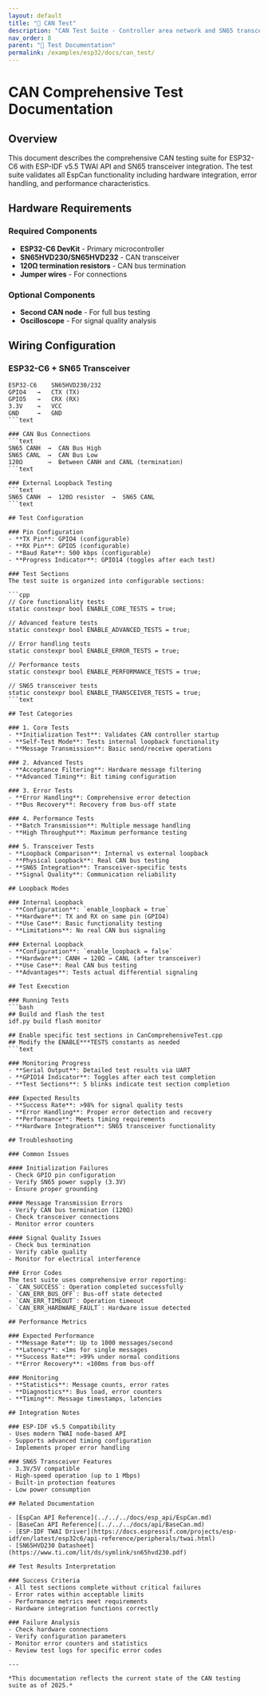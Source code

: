 ```yaml
---
layout: default
title: "🧪 CAN Test"
description: "CAN Test Suite - Controller area network and SN65 transceiver testing"
nav_order: 8
parent: "🧪 Test Documentation"
permalink: /examples/esp32/docs/can_test/
---
```


# CAN Comprehensive Test Documentation

## Overview

This document describes the comprehensive CAN testing suite for ESP32-C6 with ESP-IDF v5.5 TWAI API
and SN65 transceiver integration.
The test suite validates all EspCan functionality including hardware integration, error handling,
and performance characteristics.

## Hardware Requirements

### Required Components
- **ESP32-C6 DevKit** - Primary microcontroller
- **SN65HVD230/SN65HVD232** - CAN transceiver
- **120Ω termination resistors** - CAN bus termination
- **Jumper wires** - For connections

### Optional Components
- **Second CAN node** - For full bus testing
- **Oscilloscope** - For signal quality analysis

## Wiring Configuration

### ESP32-C6 + SN65 Transceiver
```text
ESP32-C6    SN65HVD230/232
GPIO4   →   CTX (TX)
GPIO5   →   CRX (RX)
3.3V    →   VCC
GND     →   GND
```text

### CAN Bus Connections
```text
SN65 CANH  →  CAN Bus High
SN65 CANL  →  CAN Bus Low
120Ω       →  Between CANH and CANL (termination)
```text

### External Loopback Testing
```text
SN65 CANH  →  120Ω resistor  →  SN65 CANL
```text

## Test Configuration

### Pin Configuration
- **TX Pin**: GPIO4 (configurable)
- **RX Pin**: GPIO5 (configurable)
- **Baud Rate**: 500 kbps (configurable)
- **Progress Indicator**: GPIO14 (toggles after each test)

### Test Sections
The test suite is organized into configurable sections:

```cpp
// Core functionality tests
static constexpr bool ENABLE_CORE_TESTS = true;

// Advanced feature tests  
static constexpr bool ENABLE_ADVANCED_TESTS = true;

// Error handling tests
static constexpr bool ENABLE_ERROR_TESTS = true;

// Performance tests
static constexpr bool ENABLE_PERFORMANCE_TESTS = true;

// SN65 transceiver tests
static constexpr bool ENABLE_TRANSCEIVER_TESTS = true;
```text

## Test Categories

### 1. Core Tests
- **Initialization Test**: Validates CAN controller startup
- **Self-Test Mode**: Tests internal loopback functionality
- **Message Transmission**: Basic send/receive operations

### 2. Advanced Tests
- **Acceptance Filtering**: Hardware message filtering
- **Advanced Timing**: Bit timing configuration

### 3. Error Tests
- **Error Handling**: Comprehensive error detection
- **Bus Recovery**: Recovery from bus-off state

### 4. Performance Tests
- **Batch Transmission**: Multiple message handling
- **High Throughput**: Maximum performance testing

### 5. Transceiver Tests
- **Loopback Comparison**: Internal vs external loopback
- **Physical Loopback**: Real CAN bus testing
- **SN65 Integration**: Transceiver-specific tests
- **Signal Quality**: Communication reliability

## Loopback Modes

### Internal Loopback
- **Configuration**: `enable_loopback = true`
- **Hardware**: TX and RX on same pin (GPIO4)
- **Use Case**: Basic functionality testing
- **Limitations**: No real CAN bus signaling

### External Loopback
- **Configuration**: `enable_loopback = false`
- **Hardware**: CANH → 120Ω → CANL (after transceiver)
- **Use Case**: Real CAN bus testing
- **Advantages**: Tests actual differential signaling

## Test Execution

### Running Tests
```bash
## Build and flash the test
idf.py build flash monitor

## Enable specific test sections in CanComprehensiveTest.cpp
## Modify the ENABLE***TESTS constants as needed
```text

### Monitoring Progress
- **Serial Output**: Detailed test results via UART
- **GPIO14 Indicator**: Toggles after each test completion
- **Test Sections**: 5 blinks indicate test section completion

### Expected Results
- **Success Rate**: >98% for signal quality tests
- **Error Handling**: Proper error detection and recovery
- **Performance**: Meets timing requirements
- **Hardware Integration**: SN65 transceiver functionality

## Troubleshooting

### Common Issues

#### Initialization Failures
- Check GPIO pin configuration
- Verify SN65 power supply (3.3V)
- Ensure proper grounding

#### Message Transmission Errors
- Verify CAN bus termination (120Ω)
- Check transceiver connections
- Monitor error counters

#### Signal Quality Issues
- Check bus termination
- Verify cable quality
- Monitor for electrical interference

### Error Codes
The test suite uses comprehensive error reporting:
- `CAN_SUCCESS`: Operation completed successfully
- `CAN_ERR_BUS_OFF`: Bus-off state detected
- `CAN_ERR_TIMEOUT`: Operation timeout
- `CAN_ERR_HARDWARE_FAULT`: Hardware issue detected

## Performance Metrics

### Expected Performance
- **Message Rate**: Up to 1000 messages/second
- **Latency**: <1ms for single messages
- **Success Rate**: >99% under normal conditions
- **Error Recovery**: <100ms from bus-off

### Monitoring
- **Statistics**: Message counts, error rates
- **Diagnostics**: Bus load, error counters
- **Timing**: Message timestamps, latencies

## Integration Notes

### ESP-IDF v5.5 Compatibility
- Uses modern TWAI node-based API
- Supports advanced timing configuration
- Implements proper error handling

### SN65 Transceiver Features
- 3.3V/5V compatible
- High-speed operation (up to 1 Mbps)
- Built-in protection features
- Low power consumption

## Related Documentation

- [EspCan API Reference](../../../docs/esp_api/EspCan.md)
- [BaseCan API Reference](../../../docs/api/BaseCan.md)
- [ESP-IDF TWAI Driver](https://docs.espressif.com/projects/esp-idf/en/latest/esp32c6/api-reference/peripherals/twai.html)
- [SN65HVD230 Datasheet](https://www.ti.com/lit/ds/symlink/sn65hvd230.pdf)

## Test Results Interpretation

### Success Criteria
- All test sections complete without critical failures
- Error rates within acceptable limits
- Performance metrics meet requirements
- Hardware integration functions correctly

### Failure Analysis
- Check hardware connections
- Verify configuration parameters
- Monitor error counters and statistics
- Review test logs for specific error codes

---

*This documentation reflects the current state of the CAN testing suite as of 2025.*
